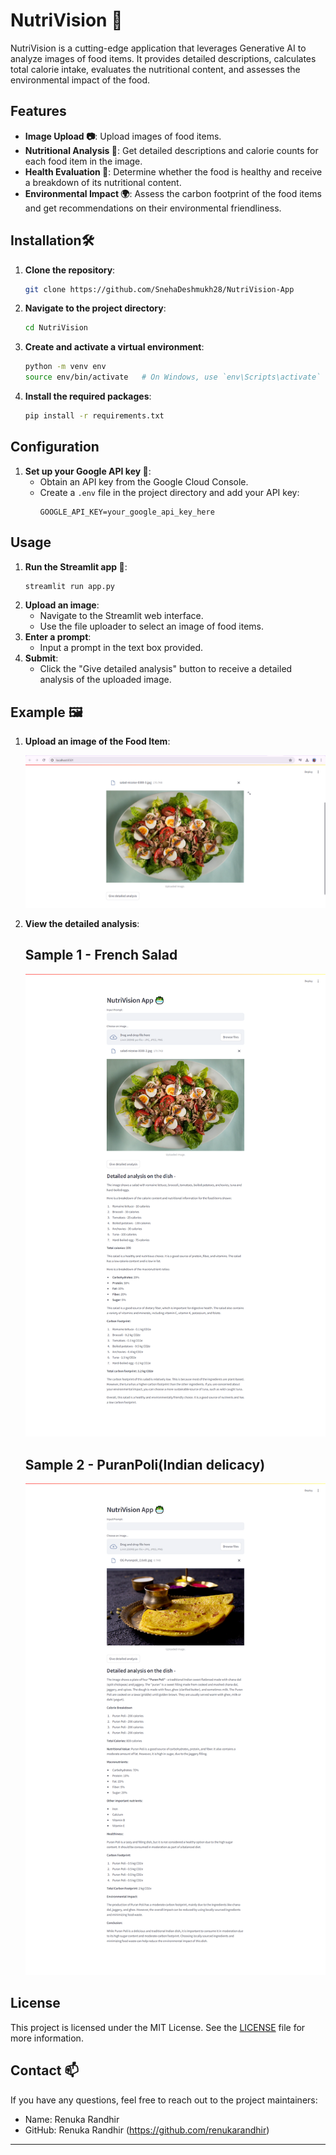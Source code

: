 # NutriVision 🥗

NutriVision is a cutting-edge application that leverages Generative AI to analyze images of food items. It provides detailed descriptions, calculates total calorie intake, evaluates the nutritional content, and assesses the environmental impact of the food. 

## Features

- **Image Upload 📷**: Upload images of food items.
- **Nutritional Analysis 🍏**: Get detailed descriptions and calorie counts for each food item in the image.
- **Health Evaluation 💪**: Determine whether the food is healthy and receive a breakdown of its nutritional content.
- **Environmental Impact 🌍**: Assess the carbon footprint of the food items and get recommendations on their environmental friendliness.

## Installation🛠️

1. **Clone the repository**:
    ```bash
    git clone https://github.com/SnehaDeshmukh28/NutriVision-App
    ```
2. **Navigate to the project directory**:
    ```bash
    cd NutriVision
    ```
3. **Create and activate a virtual environment**:
    ```bash
    python -m venv env
    source env/bin/activate   # On Windows, use `env\Scripts\activate`
    ```
4. **Install the required packages**:
    ```bash
    pip install -r requirements.txt
    ```

## Configuration

1. **Set up your Google API key 🔑**:
    - Obtain an API key from the Google Cloud Console.
    - Create a `.env` file in the project directory and add your API key:
      ```plaintext
      GOOGLE_API_KEY=your_google_api_key_here
      ```

## Usage

1. **Run the Streamlit app 🚀**:
    ```bash
    streamlit run app.py
    ```
2. **Upload an image**:
    - Navigate to the Streamlit web interface.
    - Use the file uploader to select an image of food items.
3. **Enter a prompt**:
    - Input a prompt in the text box provided.
4. **Submit**:
    - Click the "Give detailed analysis" button to receive a detailed analysis of the uploaded image.

## Example 🖼️

1. **Upload an image of the Food Item**:

    ![Upload Food Item Example](images/FoodImageUpload.png)
2. **View the detailed analysis**:
    
    ## Sample 1 - French Salad
    ![Analysis Example 2](images/Analysis.png)

   ## Sample 2 - PuranPoli(Indian delicacy)
    ![Analysis Example 1](images/PuranPoliAnalysis.png)


## License

This project is licensed under the MIT License. See the [LICENSE](LICENSE) file for more information.

## Contact 📫

If you have any questions, feel free to reach out to the project maintainers:

- Name: Renuka Randhir
- GitHub: Renuka Randhir (https://github.com/renukarandhir)

---

